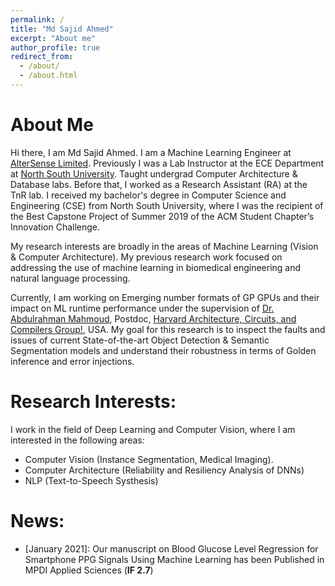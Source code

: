 ```yaml
---
permalink: /
title: "Md Sajid Ahmed"
excerpt: "About me"
author_profile: true
redirect_from: 
  - /about/
  - /about.html
---
```


# About Me

Hi there, I am Md Sajid Ahmed. I am a Machine Learning Engineer at [AlterSense Limited](https://altersense.com/). Previously I was a Lab Instructor at the ECE Department at [North South University](www.northsouth.edu). Taught undergrad Computer Architecture & Database labs. Before that, I worked as a Research Assistant (RA) at the TnR lab. I received my bachelor's degree in Computer Science and Engineering (CSE) from North South University, where I was the recipient of the Best Capstone Project of Summer 2019 of the ACM Student Chapter’s Innovation Challenge.

My research interests are broadly in the areas of Machine Learning (Vision & Computer Architecture). My previous research work focused on addressing the use of machine learning in biomedical engineering and natural language processing. 

Currently, I am working on Emerging number formats of GP GPUs and their impact on ML runtime performance under the supervision of [Dr. Abdulrahman Mahmoud](https://ma3mool.github.io/), Postdoc, [Harvard Architecture, Circuits, and Compilers Group!](https://vlsiarch.eecs.harvard.edu/), USA. My goal for this research is to inspect the faults and issues of current State-of-the-art Object Detection & Semantic Segmentation models and understand their robustness in terms of Golden inference and error injections. 


# Research Interests:

I work in the field of Deep Learning and Computer Vision, where I am interested in the following areas:
- Computer Vision (Instance Segmentation, Medical Imaging).
- Computer Architecture (Reliability and Resiliency Analysis of DNNs)
- NLP (Text-to-Speech Systhesis)

# News:
- [January 2021]: Our manuscript on Blood Glucose Level Regression for Smartphone PPG Signals Using Machine Learning has been Published in MPDI Applied Sciences (**IF 2.7**)
